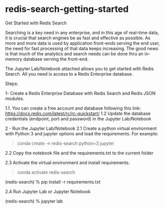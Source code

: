 # redis-search-getting-started
Get Started with Redis Search 

Searching is a key need in any enterprise, and in this age of real-time data, it is crucial that search engines be as fast and effective as possible.
As more and more data is used by application front-ends serving the end user, the need for fast processing of that data keeps increasing. The good news is that much of the analytics and search needs can be done thru an in-memory database serving the front-end.

The Jupyter Lab/Notebook attached allows you to get started with Redis Search. All you need is access to a Redis Enterprise database.

Steps:

1- Create a Redis Enterprise Database with Redis Search and Redis JSON modules.

1.1. You can create a free account and database following this link:
https://docs.redis.com/latest/rc/rc-quickstart/
1.2 Update the database credentials (endpoint, port and password) in the Jupyter Lab/Notebook

2 - Run the Jupyter Lab/Notebook
2.1 Create a python virtual environment with Python 3 and jupyter options and load the requirements. For example:

> conda create -n redis-search python=3 jupyter

2.2 Copy the notebook file and the requirements.txt to the current folder

2.3 Activate the virtual environment and install requirements.

> conda activate redis-search

 (redis-search) <your system path> % pip install -r requirements.txt

2.4 Run Jupyter Lab or Jupyter Notebook

 (redis-search) <your system path> % jupyter lab 
